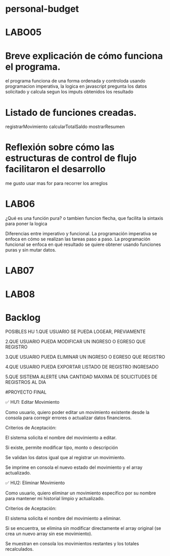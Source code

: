 # personal-budget

# LABO05

# Breve explicación de cómo funciona el programa.

el programa funciona de una forma ordenada y controloda usando programacion imperativa, la logica
en javascript pregunta los datos solicitado y calcula segun los imputs obtenidos los resultado

# Listado de funciones creadas.

registrarMovimiento
calcularTotalSaldo
mostrarResumen

# Reflexión sobre cómo las estructuras de control de flujo facilitaron el desarrollo

me gusto usar mas for para recorrer los arreglos

# LAB06

¿Qué es una función pura?
o tambien funcion flecha, que facilita la sintaxis para poner la logica

Diferencias entre imperativo y funcional.
La programación imperativa se enfoca en cómo se realizan las tareas paso a paso.
La programación funcional se enfoca en qué resultado se quiere obtener usando funciones puras y sin mutar datos.

# LAB07

# LAB08

# Backlog

POSIBLES HU
1.QUE USUARIO SE PUEDA LOGEAR, PREVIAMENTE

2.QUE USUARIO PUEDA MODIFICAR UN INGRESO O EGRESO QUE REGISTRO

3.QUE USUARIO PUEDA ELIMINAR UN INGRESO O EGRESO QUE REGISTRO

4.QUE USUARIO PUEDA EXPORTAR LISTADO DE REGISTRO INGRESADO

5.QUE SISTEMA ALERTE UNA CANTIDAD MAXIMA DE SOLICITUDES DE REGISTROS AL DIA

#PROYECTO FINAL

✅ HU1: Editar Movimiento

Como usuario, quiero poder editar un movimiento existente desde la consola para corregir errores o actualizar datos financieros.

Criterios de Aceptación:

El sistema solicita el nombre del movimiento a editar.

Si existe, permite modificar tipo, monto o descripción

Se validan los datos igual que al registrar un movimiento.

Se imprime en consola el nuevo estado del movimiento y el array actualizado.

✅ HU2: Eliminar Movimiento

Como usuario, quiero eliminar un movimiento específico por su nombre para mantener mi historial limpio y actualizado.

Criterios de Aceptación:

El sistema solicita el nombre del movimiento a eliminar.

Si se encuentra, se elimina sin modificar directamente el array original (se crea un nuevo array sin ese movimiento).

Se muestran en consola los movimientos restantes y los totales recalculados.
